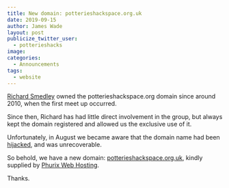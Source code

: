 ```yaml
---
title: New domain: potterieshackspace.org.uk
date: 2019-09-15
author: James Wade
layout: post
publicize_twitter_user:
  - potterieshacks
image: 
categories:
  - Announcements
tags:
  - website
---
```


[Richard Smedley](https://twitter.com/richardsmedley) owned the potterieshackspace.org domain since around 2010, when the first meet up occurred.

Since then, Richard has had little direct involvement in the group, but always kept the domain registered and allowed us the exclusive use of it.

Unfortunately, in August we became aware that the domain name had been [hijacked](https://en.wikipedia.org/wiki/Domain_hijacking), and was unrecoverable.

So behold, we have a new domain: [potterieshackspace.org.uk](https://potterieshackspace.org.uk/), kindly supplied by [Phurix Web Hosting](https://phurix.co.uk/).

Thanks.